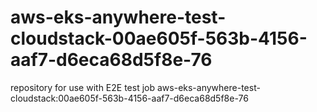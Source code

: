 # aws-eks-anywhere-test-cloudstack-00ae605f-563b-4156-aaf7-d6eca68d5f8e-76
repository for use with E2E test job aws-eks-anywhere-test-cloudstack:00ae605f-563b-4156-aaf7-d6eca68d5f8e-76
